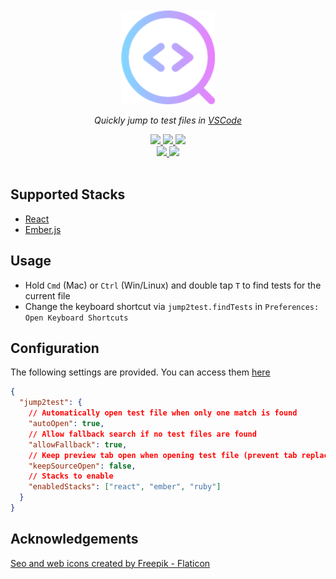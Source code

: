 <br />
<br />
<div align="center">
  <div>
    <img src="https://raw.githubusercontent.com/darragh0/jump2test/refs/heads/main/assets/logo.png" width="150" />
  </div>

  <p><i>Quickly jump to test files in <a href="https://code.visualstudio.com">VSCode</a></i></p>

   <div>
     <a href="https://github.com/darragh0/jump2test/stargazers">
       <img src="https://img.shields.io/github/stars/darragh0/jump2test?colorA=363a4f&colorB=b7bdf8&style=for-the-badge">
     </a>
     <a href="https://github.com/darragh0/jump2test/issues">
       <img src="https://img.shields.io/github/issues/darragh0/jump2test?colorA=363a4f&colorB=f5a97f&style=for-the-badge">
     </a>
     <a href="https://github.com/darragh0/jump2test/contributors">
       <img src="https://img.shields.io/github/contributors/darragh0/jump2test?colorA=363a4f&colorB=e8abe6&style=for-the-badge">
     </a>
  </div>
  <div>
     <a href="https://github.com/darragh0/jump2test/releases/latest">
       <img src="https://img.shields.io/github/v/release/darragh0/jump2test?colorA=363a4f&colorB=a6da95&style=for-the-badge">
     </a>
     <a href="https://marketplace.visualstudio.com/items?itemName=darragh0.jump2test">
       <img src="https://img.shields.io/visual-studio-marketplace/d/darragh0.jump2test?colorA=363a4f&colorB=94e2d5&style=for-the-badge">
     </a>
  </div>
</div>
<br />

## Supported Stacks

- [React](https://react.dev/)
- [Ember.js](https://emberjs.com/)

## Usage

- Hold `Cmd` (Mac) or `Ctrl` (Win/Linux) and double tap `T` to find tests for the current file
- Change the keyboard shortcut via `jump2test.findTests` in `Preferences: Open Keyboard Shortcuts`

## Configuration

The following settings are provided. You can access them [here](vscode://settings/jump2test.)

```json
{
  "jump2test": {
    // Automatically open test file when only one match is found
    "autoOpen": true,
    // Allow fallback search if no test files are found
    "allowFallback": true,
    // Keep preview tab open when opening test file (prevent tab replacement)
    "keepSourceOpen": false,
    // Stacks to enable
    "enabledStacks": ["react", "ember", "ruby"]
  }
}
```

## Acknowledgements

[Seo and web icons created by Freepik - Flaticon](https://www.flaticon.com/free-icons/seo-and-web)
